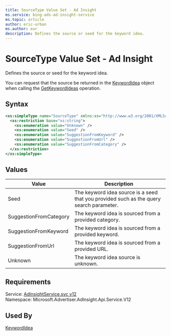```yaml
---
title: SourceType Value Set - Ad Insight
ms.service: bing-ads-ad-insight-service
ms.topic: article
author: eric-urban
ms.author: eur
description: Defines the source or seed for the keyword idea.
---
```

# SourceType Value Set - Ad Insight
Defines the source or seed for the keyword idea. 

You can request that the source be returned in the [KeywordIdea](keywordidea.md) object when calling the [GetKeywordIdeas](getkeywordideas.md) operation.

## Syntax
```xml
<xs:simpleType name="SourceType" xmlns:xs="http://www.w3.org/2001/XMLSchema">
  <xs:restriction base="xs:string">
    <xs:enumeration value="Unknown" />
    <xs:enumeration value="Seed" />
    <xs:enumeration value="SuggestionFromKeyword" />
    <xs:enumeration value="SuggestionFromUrl" />
    <xs:enumeration value="SuggestionFromCategory" />
  </xs:restriction>
</xs:simpleType>
```

## <a name="values"></a>Values

|Value|Description|
|-----------|---------------|
|<a name="seed"></a>Seed|The keyword idea source is a seed that you provided such as the query search parameter.|
|<a name="suggestionfromcategory"></a>SuggestionFromCategory|The keyword idea is sourced from a provided category.|
|<a name="suggestionfromkeyword"></a>SuggestionFromKeyword|The keyword idea is sourced from a provided keyword.|
|<a name="suggestionfromurl"></a>SuggestionFromUrl|The keyword idea is sourced from a provided URL.|
|<a name="unknown"></a>Unknown|The keyword idea source is unknown.|

## Requirements
Service: [AdInsightService.svc v12](https://adinsight.api.bingads.microsoft.com/Api/Advertiser/AdInsight/v11/AdInsightService.svc)  
Namespace: Microsoft.Advertiser.AdInsight.Api.Service.V12  

## Used By
[KeywordIdea](keywordidea.md)  
